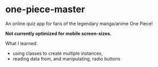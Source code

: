 # one-piece-master
An online quiz app for fans of the legendary manga/anime One Piece!

**Not currently optimized for mobile screen-sizes.**

What I learned:
- using classes to create multiple instances,
- reading data from, and manipulating, radio buttons
